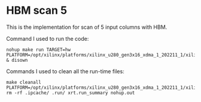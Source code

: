 # HBM scan 5

This is the implementation for scan of 5 input columns with HBM.

Command I used to run the code:

```
nohup make run TARGET=hw PLATFORM=/opt/xilinx/platforms/xilinx_u280_gen3x16_xdma_1_202211_1/xilinx_u280_gen3x16_xdma_1_202211_1.xpfm & disown
```

Commands I used to clean all the run-time files:

```
make cleanall PLATFORM=/opt/xilinx/platforms/xilinx_u280_gen3x16_xdma_1_202211_1/xilinx_u280_gen3x16_xdma_1_202211_1.xpfm
rm -rf .ipcache/ .run/ xrt.run_summary nohup.out
```
